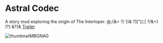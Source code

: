# Astral Codec

A story mod exploring the origin of The Interloper. @;{&< ?/ })& ?]["[/;| *?/*&+} (?] &?}&
[Trailer](https://www.youtube.com/watch?v=4C9uYPns-0w)

![thumbnailMBGNAG](https://github.com/2walker2/Astral-Codex/assets/48959058/3f6278ef-12a8-45e8-a422-db03641c3021)
